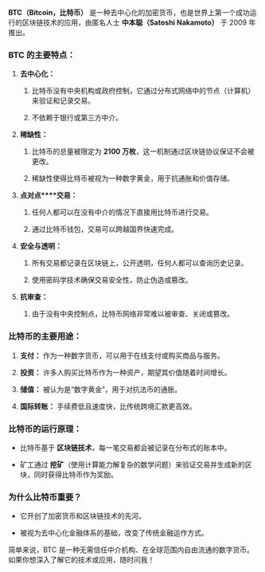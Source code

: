 **BTC（Bitcoin，比特币）** 是一种去中心化的加密货币，也是世界上第一个成功运行的区块链技术的应用，由匿名人士 **中本聪（Satoshi Nakamoto）** 于 2009 年推出。

### BTC 的主要特点：

1. **去中心化：**
    
    1. 比特币没有中央机构或政府控制，它通过分布式网络中的节点（计算机）来验证和记录交易。
        
    2. 不依赖于银行或第三方中介。
        
2. **稀缺性：**
    
    1. 比特币的总量被限定为 **2100 万枚**，这一机制通过区块链协议保证不会被更改。
        
    2. 稀缺性使得比特币被视为一种数字黄金，用于抗通胀和价值存储。
        
3. **点对点****交易：**
    
    1. 任何人都可以在没有中介的情况下直接用比特币进行交易。
        
    2. 通过比特币钱包，交易可以跨越国界快速完成。
        
4. **安全与透明：**
    
    1. 所有交易都记录在区块链上，公开透明，任何人都可以查询历史记录。
        
    2. 使用密码学技术确保交易安全性，防止伪造或篡改。
        
5. **抗审查：**
    
    1. 由于没有中央控制点，比特币网络非常难以被审查、关闭或篡改。
        

### 比特币的主要用途：

1. **支付：** 作为一种数字货币，可以用于在线支付或购买商品与服务。
    
2. **投资：** 许多人购买比特币作为一种资产，期望其价值随着时间增长。
    
3. **储值：** 被认为是“数字黄金”，用于对抗法币的通胀。
    
4. **国际转账：** 手续费低且速度快，比传统跨境汇款更高效。
    

### 比特币的运行原理：

- 比特币基于 **区块链技术**，每一笔交易都会被记录在分布式的账本中。
    
- 矿工通过 **挖矿**（使用计算能力解复杂的数学问题）来验证交易并生成新的区块，同时获得比特币作为奖励。
    

### 为什么比特币重要？

- 它开创了加密货币和区块链技术的先河。
    
- 被视为去中心化金融体系的基础，改变了传统金融运作方式。
    

简单来说，BTC 是一种无需信任中介机构、在全球范围内自由流通的数字货币。如果你想深入了解它的技术或应用，随时问我！